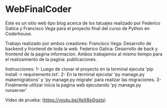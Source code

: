 # WebFinalCoder
Este es un sitio web tipo blog acerca de los tatuajes realizado por Federico Gatica y Francisco Vega para el proyecto final del curso de Python en Coderhouse.

Trabajo realizado por ambos creadores:
Francisco Vega: Desarrollo de backend y frontend de toda la web.
Federico Gatica: Desarrollo de back y frontend de la pagina informacion.
Ambos trabajamos al mismo tiempo para el realizamiento de la pagina: publicaciones.

Instrucciones:
1- Luego de clonar el proyecto en la terminal ejecuta 'pip install -r requirements.txt'.
2- En la terminal ejecutar 'py manage.py makemigrations' y 'py manage.py migrate' para realizar las migraciones.
3- Finalmente utilizar inicia la pagina web ejecutando 'py manage.py runserver'

Video de prueba: (https://youtu.be/XeX8si0gsts)
